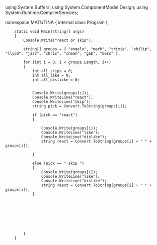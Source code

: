 using System.Buffers;
using System.ComponentModel.Design;
using System.Runtime.CompilerServices;

namespace MATUTINA
{
    internal class Program
    {

        static void Main(string[] args)
        {
            Console.Write("react or skip");

            string[] groups = { "angelo", "mark", "trixie", "philip", "llyod", "jazz", "chris", "chean", "gab", "dess" };
            
            for (int i = 0; i < groups.Length; i++)
            {
                int all_skips = 0;
                int all_like = 0;
                int all_disliike = 0;


                Console.Write(groups[i]);
                Console.WriteLine("react");
                Console.WriteLine("skip");
                string pick = Convert.ToString(groups[i]);

                if (pick == "react")
                {

                    Console.Write(groups[i]);
                    Console.WriteLine("like");
                    Console.WriteLine("dislike");
                    string react = Convert.ToString(groups[i] + " " + groups[i]);

                }

                else (pick == " skip ") 
                {
                    Console.Write(groups[i]);
                    Console.WriteLine("like");
                    Console.WriteLine("dislike");
                    string react = Convert.ToString(groups[i] + " " + groups[i]);
                }
                
                






            }
        }
